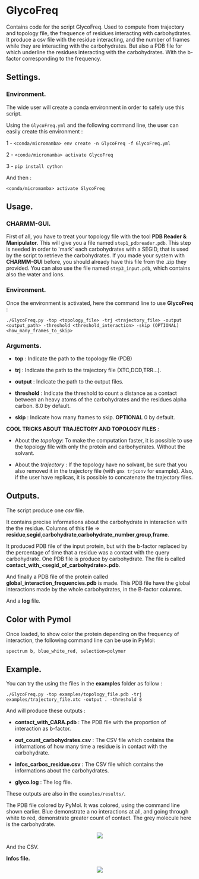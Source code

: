 # GlycoFreq
Contains code for the script GlycoFreq. Used to compute from trajectory and topology file, the frequence of residues interacting with carbohydrates.
It produce a csv file with the residue interacting, and the number of frames while they are interacting with the carbohydrates.
But also a PDB file for which underline the residues interacting with the carbohydrates. With the b-factor corresponding to the frequency.

## Settings.

### Environment.
The wide user will create a conda environment in order to safely use this script.

Using the `GlycoFreq.yml` and the following command line, the user can easily create this environment :

 1 - `<conda/micromamba> env create -n GlycoFreq -f GlycoFreq.yml`

 2 - `<conda/micromamba> activate GlycoFreq`

 3 - `pip install cython`

And then :

`<conda/micromamba> activate GlycoFreq`

## Usage.

### CHARMM-GUI.
First of all, you have to treat your topology file with the tool **PDB Reader & Manipulator**.
This will give you a file named `step1_pdbreader.pdb`.
This step is needed in order to 'mark' each carbohydrates with a SEGID, that is used by the script to retrieve the carbohydrates.
If you made your system with **CHARMM-GUI** before, you should already have this file from the .zip they provided. You can also use the file named `step3_input.pdb`, which contains also the water and ions.

### Environment.

Once the environment is activated, here the command line to use **GlycoFreq** :

`./GlycoFreq.py -top <topology_file> -trj <trajectory_file> -output <output_path> -threshold <threshold_interaction> -skip (OPTIONAL) <how_many_frames_to_skip>`
    
### Arguments.
  - **top** : Indicate the path to the topology file (PDB)

  - **trj** : Indicate the path to the trajectory file (XTC,DCD,TRR...).

  - **output** : Indicate the path to the output files. 

  - **threshold** : Indicate the threshold to count a distance as a contact between an heavy atoms of the carbohydrates and the residues alpha carbon. 8.0 by default.

  - **skip** : Indicate how many frames to skip. **OPTIONAL** 0 by default.


**COOL TRICKS ABOUT TRAJECTORY AND TOPOLOGY FILES** :

  - About the *topology*: To make the computation faster, it is possible to use the topology file with only the protein and carbohydrates. Without the solvant.
    
  - About the *trajectory* : If the topology have no solvant, be sure that you also removed it in the trajectory file (with `gmx trjconv` for example). Also, if the user have replicas, it is possible to concatenate the trajectory files.

## Outputs.

The script produce one *csv* file. 

It contains precise informations about the carbohydrate in interaction with the the residue. Columns of this file => **residue**,**segid**,**carbohydrate**,**carbohydrate_number**,**group**,**frame**.

It produced PDB file of the input protein, but with the b-factor replaced by the percentage of time that a residue was a contact with the query carbohydrate.
One PDB file is produce by carbohydrate. The file is called **contact_with_<segid_of_carbohydrate>.pdb**.

And finally a PDB file of the protein called **global_interaction_frequencies.pdb** is made. This PDB file have the global interactions made by the whole carbohydrates, in the B-factor columns.

And a **log** file.

## Color with Pymol

Once loaded, to show color the protein depending on the frequency of interaction, the following command line can be use in PyMol:

`spectrum b, blue_white_red, selection=polymer`


## Example.

You can try the using the files in the **examples** folder as follow :

`./GlycoFreq.py -top examples/topology_file.pdb -trj examples/trajectory_file.xtc -output . -threshold 8`


And will produce these outputs :

- **contact_with_CARA.pdb** : The PDB file with the proportion of interaction as b-factor.

- **out_count_carbohydrates.csv** : The CSV file which contains the informations of how many time a residue is in contact with the carbohydrate.

- **infos_carbos_residue.csv** : The CSV file which contains the informations about the carbohydrates.

- **glyco.log** : The log file.

These outputs are also in the `examples/results/`.

The PDB file colored by PyMol. It was colored, using the command line shown earlier.
Blue demonstrate a no interactions at all, and going through white to red, demonstrate greater count of contact.
The grey molecule here is the carbohydrate.

<p align="center">
<img src="img/example_structure.gif">
</p>

And the CSV.

**Infos file.**

<p align="center">
<img src="img/example_csv_infos.png">
</p>
